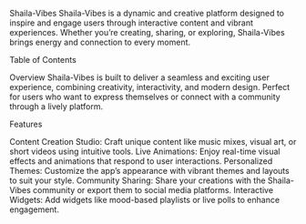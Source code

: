 Shaila-Vibes
Shaila-Vibes is a dynamic and creative platform designed to inspire and engage users through interactive content and vibrant experiences.
Whether you’re creating, sharing, or exploring, Shaila-Vibes brings energy and connection to every moment.

Table of Contents

Overview
Shaila-Vibes is built to deliver a seamless and exciting user experience, combining creativity, 
interactivity, and modern design. Perfect for users who want to express themselves or connect with a community through a lively platform.

Features

Content Creation Studio:
Craft unique content like music mixes, visual art, or short videos using intuitive tools.
Live Animations: Enjoy real-time visual effects and animations that respond to user interactions.
Personalized Themes: Customize the app’s appearance with vibrant themes and layouts to suit your style.
Community Sharing: Share your creations with the Shaila-Vibes community or export them to social media platforms.
Interactive Widgets: Add widgets like mood-based playlists or live polls to enhance engagement.


